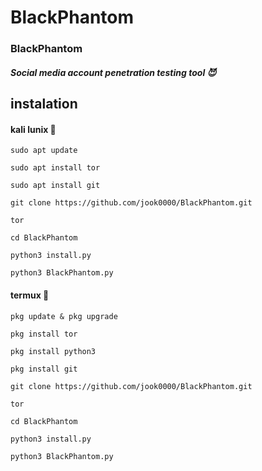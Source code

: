 # BlackPhantom

### BlackPhantom
##### Social media account penetration testing tool 😈

## instalation 

#### kali lunix 🤖
```sudo apt update```

```sudo apt install tor```

```sudo apt install git```  

```git clone https://github.com/jook0000/BlackPhantom.git```

```tor```

```cd BlackPhantom```

```python3 install.py ```

```python3 BlackPhantom.py```

#### termux 🤖
```pkg update & pkg upgrade```

```pkg install tor```

```pkg install python3```

```pkg install git```

```git clone https://github.com/jook0000/BlackPhantom.git```

```tor```

```cd BlackPhantom```

```python3 install.py```

```python3 BlackPhantom.py```


